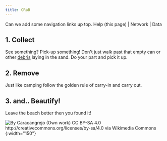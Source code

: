 ```yaml
---
title: CRaB
---
```

Can we add some navigation links up top.
Help (this page) | Network | Data

## 1. Collect
See something? Pick-up something! Don't just walk past that empty can or other [debris](/debris) laying in the sand. Do your part and pick it up.

## 2. Remove
Just like camping follow the golden rule of carry-in and carry out.


## 3. and.. Beautify!
Leave the beach better then you found it!



![By Caracangrejo (Own work) CC BY-SA 4.0 http://creativecommons.org/licenses/by-sa/4.0 via Wikimedia Commons](https://upload.wikimedia.org/wikipedia/commons/0/0b/Caracangrejo.png){:width="150"}
